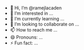 - 👋 Hi, I’m @ramejlacaden
- 👀 I’m interested in ...
- 🌱 I’m currently learning ...
- 💞️ I’m looking to collaborate on ...
- 📫 How to reach me ...
- 😄 Pronouns: ...
- ⚡ Fun fact: ...

<!---
ramejlacaden/ramejlacaden is a ✨ special ✨ repository because its `README.md` (this file) appears on your GitHub profile.
You can click the Preview link to take a look at your changes.
--->
